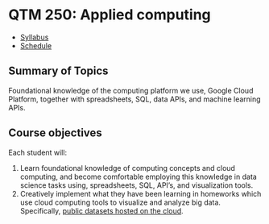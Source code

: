 QTM 250: Applied computing
====

* [Syllabus](./syllabus.md)
* [Schedule](./schedule.md)

## Summary of Topics
Foundational knowledge of the computing platform we use, Google Cloud Platform, together with spreadsheets, SQL, data APIs, and machine learning APIs.

## Course objectives 
Each student will: 
1. Learn foundational knowledge of computing concepts and cloud computing, and become comfortable employing this knowledge in data science tasks using, spreadsheets, SQL, API’s, and visualization tools.
2. Creatively implement what they have been learning in homeworks which use cloud computing tools to visualize and analyze big data. Specifically, [public datasets hosted on the cloud](https://cloud.google.com/public-datasets/).

